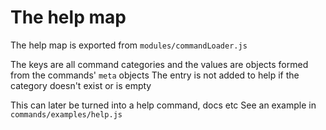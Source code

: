 # The help map
The help map is exported from `modules/commandLoader.js`

The keys are all command categories and the values are objects formed from the commands' `meta` objects
The entry is not added to help if the category doesn't exist or is empty

This can later be turned into a help command, docs etc
See an example in `commands/examples/help.js`
